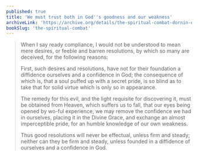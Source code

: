 ```yaml
---
published: true
title: 'We must trust both in God''s goodness and our weakness'
archiveLink: 'https://archive.org/details/the-spiritual-combat-dornin-edition/page/110?view=theater'
bookSlug: 'the-spiritual-combat'
---
```


> When I say ready compliance, I would not be understood to mean mere desires, or feeble and barren resolutions, by which so many are deceived, for the following reasons:
>
> First, such desires and resolutions, have not for their foundation a diffidence ourselves and a confidence in God; the consequence of which is, that a soul puffed up with a secret pride, is so blind as to take that for solid virtue which is only so in appearance.
>
> The remedy for this evil, and the light requisite for discovering it, must be obtained from Heaven, which suffers us to fall, that our eyes being opened by wo-ful experience, we may remove the confidence we had in ourselves, placing it in the Divine Grace, and exchange an almost imperceptible pride, for an humble knowledge of our own weakness.
>
> Thus good resolutions will never be effectual, unless firm and steady; neither can they be firm and steady, unless founded in a diffidence of ourselves and a confidence in God.
